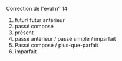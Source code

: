Correction de l'eval n° 14

1) futur/ futur antérieur
2) passé composé
3) présent
4) passé antérieur / passé simple / imparfait
5) Passé composé / plus-que-parfait
6) imparfait














